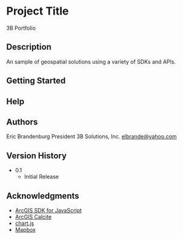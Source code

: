 # Project Title

3B Portfolio

## Description

An sample of geospatial solutions using a variety of SDKs and APIs.

## Getting Started

## Help

## Authors

Eric Brandenburg
President 3B Solutions, Inc.
elbrande@yahoo.com

## Version History

-   0.1
    -   Initial Release

## Acknowledgments

-   [ArcGIS SDK for JavaScript](https://developers.arcgis.com/javascript/latest/)
-   [ArcGIS Calcite](https://developers.arcgis.com/calcite-design-system/)
-   [chart.js](https://www.chartjs.org/)
-   [Mapbox](https://docs.mapbox.com/mapbox-gl-js/api/)
